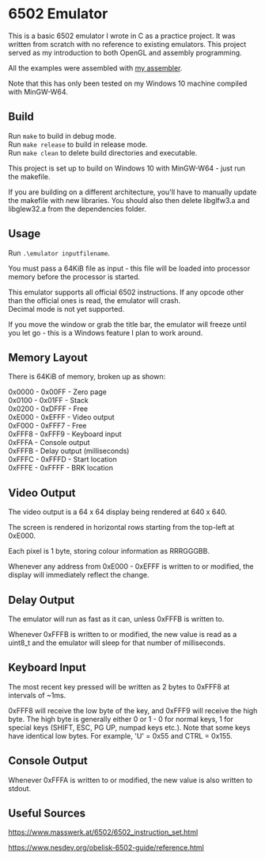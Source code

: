 # 6502 Emulator

This is a basic 6502 emulator I wrote in C as a practice project. It was written from scratch with no reference to existing emulators. This project served as my introduction to both OpenGL and assembly programming.

All the examples were assembled with [my assembler](https://github.com/btf7/6502-Assembler).

Note that this has only been tested on my Windows 10 machine compiled with MinGW-W64.

## Build

Run `make` to build in debug mode.\
Run `make release` to build in release mode.\
Run `make clean` to delete build directories and executable.

This project is set up to build on Windows 10 with MinGW-W64 - just run the makefile.

If you are building on a different architecture, you'll have to
manually update the makefile with new libraries.
You should also then delete libglfw3.a and libglew32.a from the dependencies folder.

## Usage

Run `.\emulator inputfilename`.

You must pass a 64KiB file as input -
this file will be loaded into processor memory before the processor is started.

This emulator supports all official 6502 instructions. If any opcode other than the official ones is read, the emulator will crash.\
Decimal mode is not yet supported.

If you move the window or grab the title bar, the emulator will freeze until you let go - this is a Windows feature I plan to work around.

## Memory Layout

There is 64KiB of memory, broken up as shown:

0x0000 - 0x00FF - Zero page\
0x0100 - 0x01FF - Stack\
0x0200 - 0xDFFF - Free\
0xE000 - 0xEFFF - Video output\
0xF000 - 0xFFF7 - Free\
0xFFF8 - 0xFFF9 - Keyboard input\
0xFFFA - Console output\
0xFFFB - Delay output (milliseconds)\
0xFFFC - 0xFFFD - Start location\
0xFFFE - 0xFFFF - BRK location

## Video Output

The video output is a 64 x 64 display being rendered at 640 x 640.

The screen is rendered in horizontal rows starting from the top-left at 0xE000.

Each pixel is 1 byte, storing colour information as RRRGGGBB.

Whenever any address from 0xE000 - 0xEFFF is written to or modified, the display will immediately reflect the change.

## Delay Output

The emulator will run as fast as it can, unless 0xFFFB is written to.

Whenever 0xFFFB is written to or modified, the new value is read as a uint8_t and the emulator will sleep for that number of milliseconds.

## Keyboard Input

The most recent key pressed will be written as 2 bytes to 0xFFF8 at intervals of ~1ms.

0xFFF8 will receive the low byte of the key, and 0xFFF9 will receive the high byte. The high byte is generally either 0 or 1 -
0 for normal keys, 1 for special keys (SHIFT, ESC, PG UP, numpad keys etc.).
Note that some keys have identical low bytes.
For example, 'U' = 0x55 and CTRL = 0x155.

## Console Output

Whenever 0xFFFA is written to or modified, the new value is also written to stdout.

## Useful Sources

https://www.masswerk.at/6502/6502_instruction_set.html

https://www.nesdev.org/obelisk-6502-guide/reference.html